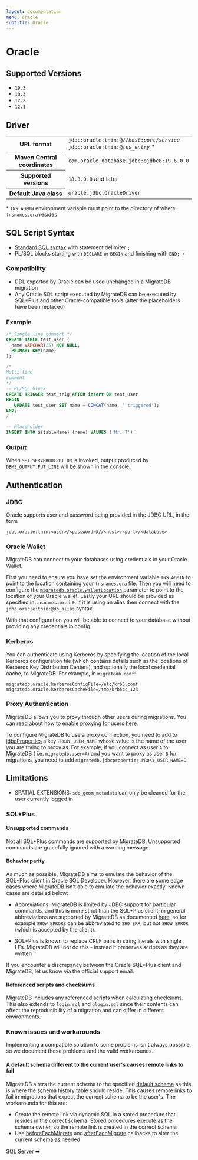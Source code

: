 ```yaml
---
layout: documentation
menu: oracle
subtitle: Oracle
---
```


# Oracle

## Supported Versions

- `19.3`
- `18.3`
- `12.2`
- `12.1`

## Driver

<table class="table">
    <tr>
        <th>URL format</th>
        <td>
            <code>jdbc:oracle:thin:@//<i>host</i>:<i>port</i>/<i>service</i></code><br>
            <code>jdbc:oracle:thin:@<i>tns_entry</i></code> *
        </td>
    </tr>
    <tr>
        <th>Maven Central coordinates</th>
        <td><code>com.oracle.database.jdbc:ojdbc8:19.6.0.0</code></td>
    </tr>
    <tr>
        <th>Supported versions</th>
        <td><code>18.3.0.0</code> and later</td>
    </tr>
    <tr>
        <th>Default Java class</th>
        <td><code>oracle.jdbc.OracleDriver</code></td>
    </tr>
</table>

\* `TNS_ADMIN` environment variable must point to the directory of where `tnsnames.ora` resides

## SQL Script Syntax

- [Standard SQL syntax](/migratedb/documentation/concepts/migrations#sql-based-migrations#syntax) with statement
  delimiter `;`
- PL/SQL blocks starting with `DECLARE` or `BEGIN` and finishing with `END; /`

### Compatibility

- DDL exported by Oracle can be used unchanged in a MigrateDB migration
- Any Oracle SQL script executed by MigrateDB can be executed by SQL*Plus and other Oracle-compatible tools (after the
  placeholders have been replaced)

### Example

```sql
/* Single line comment */
CREATE TABLE test_user (
  name VARCHAR(25) NOT NULL,
  PRIMARY KEY(name)
);

/*
Multi-line
comment
*/
-- PL/SQL block
CREATE TRIGGER test_trig AFTER insert ON test_user
BEGIN
   UPDATE test_user SET name = CONCAT(name, ' triggered');
END;
/

-- Placeholder
INSERT INTO ${tableName} (name) VALUES ('Mr. T');
```

### Output

When `SET SERVEROUTPUT ON` is invoked, output produced by `DBMS_OUTPUT.PUT_LINE` will be shown in the console.

## Authentication

### JDBC

Oracle supports user and password being provided in the JDBC URL, in the form

`jdbc:oracle:thin:<user>/<password>@//<host>:<port>/<database>`

### Oracle Wallet

MigrateDB can connect to your databases using credentials in your Oracle Wallet.

First you need to ensure you have set the environment variable `TNS_ADMIN` to point to the location containing
your `tnsnames.ora` file. Then you will need to configure
the [`migratedb.oracle.walletLocation`](/migratedb/documentation/configuration/parameters/oracleWalletLocation) parameter to point
to the location of your Oracle wallet. Lastly your URL should be provided as specified in `tnsnames.ora` i.e. if it is
using an alias then connect with the `jdbc:oracle:thin:@db_alias` syntax.

With that configuration you will be able to connect to your database without providing any credentials in config.

### Kerberos

You can authenticate using Kerberos by specifying the location of the local Kerberos configuration file (which contains
details such as the locations of Kerberos Key Distribution Centers), and optionally the local credential cache, to
MigrateDB. For example, in `migratedb.conf`:

```properties
migratedb.oracle.kerberosConfigFile=/etc/krb5.conf
migratedb.oracle.kerberosCacheFile=/tmp/krb5cc_123
```

### Proxy Authentication

MigrateDB allows you to proxy through other users during migrations. You can read about how to enable proxying for
users [here](https://docs.oracle.com/cd/E11882_01/java.112/e16548/proxya.htm#JJDBC28352).

To configure MigrateDB to use a proxy connection, you need to add
to [jdbcProperties](/migratedb/documentation/configuration/parameters/jdbcProperties) a key `PROXY_USER_NAME` whose value is the
name of the user you are trying to proxy as. For example, if you connect as user `A` to MigrateDB (
i.e. `migratedb.user=A`) and you want to proxy as user `B` for migrations, you need to
add `migratedb.jdbcproperties.PROXY_USER_NAME=B`.

## Limitations

- SPATIAL EXTENSIONS: `sdo_geom_metadata` can only be cleaned for the user currently logged in

### SQL*Plus

#### Unsupported commands

Not all SQL*Plus commands are supported by MigrateDB. Unsupported commands are gracefully ignored with a warning
message.

#### Behavior parity

As much as possible, MigrateDB aims to emulate the behavior of the SQL*Plus client in Oracle SQL Developer. However,
there are some edge cases where MigrateDB isn't able to emulate the behavior exactly. Known cases are detailed below:

- Abbreviations: MigrateDB is limited by JDBC support for particular commands, and this is more strict than the
  SQL*Plus client; in general abbreviations are supported by MigrateDB as
  documented [here](https://docs.oracle.com/cd/B19306_01/server.102/b14357/ch12041.htm),
  so for example `SHOW ERRORS` can be abbreviated to `SHO ERR`, but not `SHOW ERROR` (which is accepted by the client).

- SQL*Plus is known to replace CRLF pairs in string literals with single LFs. MigrateDB will not do this - instead it
  preserves scripts as they are written

If you encounter a discrepancy between the Oracle SQL*Plus client and MigrateDB, let us know via the official support
email.

#### Referenced scripts and checksums

MigrateDB includes any referenced scripts when calculating checksums. This also extends to `login.sql` and `glogin.sql`
since their contents can affect the reproducibility of a migration and can differ in different environments.

### Known issues and workarounds

Implementing a compatible solution to some problems isn't always possible, so we document those problems and the valid
workarounds.

#### A default schema different to the current user's causes remote links to fail

MigrateDB alters the current schema to the
specified [default schema](/migratedb/documentation/configuration/parameters/defaultSchema) as this is where the schema history
table should reside. This causes remote links to fail in migrations that expect the current schema to be the user's. The
workarounds for this are:

- Create the remote link via dynamic SQL in a stored procedure that resides in the correct schema. Stored procedures
  execute as the schema owner, so the remote link is created in the correct schema
- Use [beforeEachMigrate](/migratedb/documentation/concepts/callbacks#beforeEachMigrate)
  and [afterEachMigrate](/migratedb/documentation/concepts/callbacks#afterEachMigrate) callbacks to alter the current schema as
  needed

<p class="next-steps">
    <a class="btn btn-primary" href="/migratedb/documentation/database/sqlserver">SQL Server ➡️</a>
</p>
